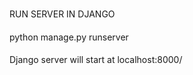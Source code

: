 ###
RUN SERVER IN DJANGO 
####
python manage.py runserver 
####
Django server will start at localhost:8000/
